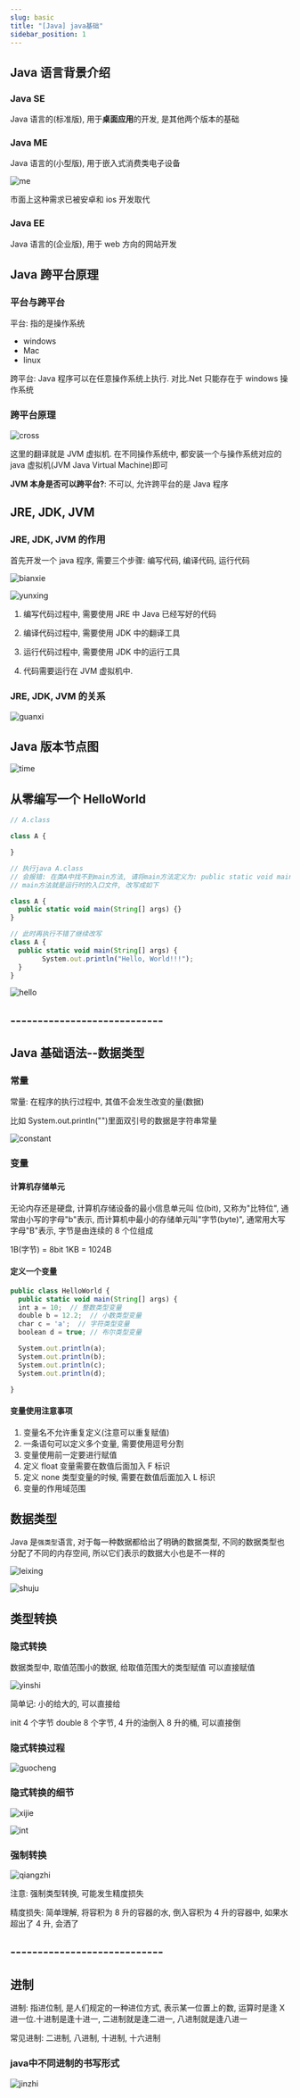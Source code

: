 ```yaml
---
slug: basic
title: "[Java] java基础"
sidebar_position: 1
---
```


## Java 语言背景介绍

### Java SE

Java 语言的(标准版), 用于**桌面应用**的开发, 是其他两个版本的基础

### Java ME

Java 语言的(小型版), 用于嵌入式消费类电子设备

![me](assets/javame.jpg)

市面上这种需求已被安卓和 ios 开发取代

### Java EE

Java 语言的(企业版), 用于 web 方向的网站开发

## Java 跨平台原理

### 平台与跨平台

平台: 指的是操作系统

- windows
- Mac
- linux

跨平台: Java 程序可以在任意操作系统上执行. 对比.Net 只能存在于 windows 操作系统

### 跨平台原理

![cross](assets/cross.jpg)

这里的翻译就是 JVM 虚拟机. 在不同操作系统中, 都安装一个与操作系统对应的 java 虚拟机(JVM Java Virtual Machine)即可

**JVM 本身是否可以跨平台?**: 不可以, 允许跨平台的是 Java 程序

## JRE, JDK, JVM

### JRE, JDK, JVM 的作用

首先开发一个 java 程序, 需要三个步骤: 编写代码, 编译代码, 运行代码

![bianxie](assets/bianxie.jpg)

![yunxing](assets/yunxing.jpg)

1. 编写代码过程中, 需要使用 JRE 中 Java 已经写好的代码

2. 编译代码过程中, 需要使用 JDK 中的翻译工具

3. 运行代码过程中, 需要使用 JDK 中的运行工具

4. 代码需要运行在 JVM 虚拟机中.

### JRE, JDK, JVM 的关系

![guanxi](assets/guanxi.jpg)

## Java 版本节点图

![time](assets/time.jpg)

## 从零编写一个 HelloWorld

```js
// A.class

class A {

}

// 执行java A.class
// 会报错: 在类A中找不到main方法, 请将main方法定义为: public static void main(String[] args)
// main方法就是运行时的入口文件, 改写成如下

class A {
  public static void main(String[] args) {}
}

// 此时再执行不错了继续改写
class A {
  public static void main(String[] args) {
		System.out.println("Hello, World!!!");
  }
}
```

![hello](assets/helloworld.jpg)

## ----------------------------

## Java 基础语法--数据类型

### 常量

常量: 在程序的执行过程中, 其值不会发生改变的量(数据)

比如 System.out.println("")里面双引号的数据是字符串常量

![constant](assets/constant.jpg)

### 变量

#### 计算机存储单元

无论内存还是硬盘, 计算机存储设备的最小信息单元叫 位(bit), 又称为"比特位", 通常由小写的字母"b"表示, 而计算机中最小的存储单元叫"字节(byte)", 通常用大写字母"B"表示, 字节是由连续的 8 个位组成

1B(字节) = 8bit
1KB = 1024B

#### 定义一个变量

```js
public class HelloWorld {
  public static void main(String[] args) {
  int a = 10;  // 整数类型变量
  double b = 12.2;  // 小数类型变量
  char c = 'a';  // 字符类型变量
  boolean d = true; // 布尔类型变量

  System.out.println(a);
  System.out.println(b);
  System.out.println(c);
  System.out.println(d);

}
```

#### 变量使用注意事项

1. 变量名不允许重复定义(注意可以重复赋值)
2. 一条语句可以定义多个变量, 需要使用逗号分割
3. 变量使用前一定要进行赋值
4. 定义 float 变量需要在数值后面加入 F 标识
5. 定义 none 类型变量的时候, 需要在数值后面加入 L 标识
6. 变量的作用域范围

## 数据类型

Java 是`强类型`语言, 对于每一种数据都给出了明确的数据类型, 不同的数据类型也分配了不同的内存空间, 所以它们表示的数据大小也是不一样的

![leixing](assets/leixing.jpg)

![shuju](assets/shuju.jpg)

## 类型转换

### 隐式转换

数据类型中, 取值范围小的数据, 给取值范围大的类型赋值 可以直接赋值

![yinshi](assets/yinshi.jpg)

简单记: 小的给大的, 可以直接给

init 4 个字节 double 8 个字节, 4 升的油倒入 8 升的桶, 可以直接倒

### 隐式转换过程

![guocheng](assets/guocheng.jpg)

### 隐式转换的细节

![xijie](assets/xijie.jpg)

![int](assets/int.jpg)

### 强制转换

![qiangzhi](assets/qiangzhi.jpg)

注意: 强制类型转换, 可能发生精度损失

精度损失: 简单理解, 将容积为 8 升的容器的水, 倒入容积为 4 升的容器中, 如果水超出了 4 升, 会洒了

## ----------------------------

## 进制

进制: 指进位制, 是人们规定的一种进位方式, 表示某一位置上的数, 运算时是逢 X 进一位.十进制是逢十进一, 二进制就是逢二进一, 八进制就是逢八进一

常见进制: 二进制, 八进制, 十进制, 十六进制

### java中不同进制的书写形式

![jinzhi](assets/jinzhi.jpg)

